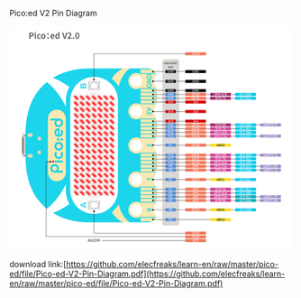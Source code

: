 Pico:ed V2 Pin Diagram

![](./images/Pico-ed-V2-Pin-Diagram.png)


download link:[https://github.com/elecfreaks/learn-en/raw/master/pico-ed/file/Pico-ed-V2-Pin-Diagram.pdf](https://github.com/elecfreaks/learn-en/raw/master/pico-ed/file/Pico-ed-V2-Pin-Diagram.pdf)
